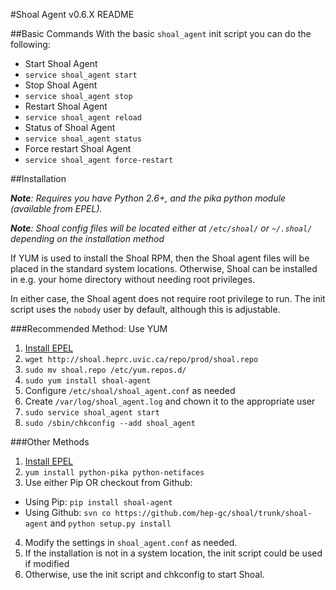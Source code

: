 #Shoal Agent v0.6.X README

##Basic Commands
With the basic `shoal_agent` init script you can do the following:
- Start Shoal Agent
 - `service shoal_agent start`
- Stop Shoal Agent
 - `service shoal_agent stop` 
- Restart Shoal Agent
 - `service shoal_agent reload` 
- Status of Shoal Agent
 - `service shoal_agent status` 
- Force restart Shoal Agent
 - `service shoal_agent force-restart`

##Installation

 _**Note**: Requires you have Python 2.6+, and the pika python module (available from EPEL)._

_**Note**: Shoal config files will be located either at `/etc/shoal/` or `~/.shoal/` depending on the installation method_

If YUM is used to install the Shoal RPM, then the Shoal agent files will be placed in the standard system locations.
Otherwise, Shoal can be installed in e.g. your home directory without needing root privileges.

In either case, the Shoal agent does not require root privilege to run. The init script uses the `nobody` user by default, although this is adjustable.

###Recommended Method: Use YUM
1. [Install EPEL](http://fedoraproject.org/wiki/EPEL)
2. `wget http://shoal.heprc.uvic.ca/repo/prod/shoal.repo`
3. `sudo mv shoal.repo /etc/yum.repos.d/`
4. `sudo yum install shoal-agent`
5. Configure `/etc/shoal/shoal_agent.conf` as needed
6. Create `/var/log/shoal_agent.log` and chown it to the appropriate user
7. `sudo service shoal_agent start`
8. `sudo /sbin/chkconfig --add shoal_agent`

###Other Methods
1. [Install EPEL](http://fedoraproject.org/wiki/EPEL)
2. `yum install python-pika python-netifaces`
3. Use either Pip OR checkout from Github:
 - Using Pip: `pip install shoal-agent` 
 - Using Github: `svn co https://github.com/hep-gc/shoal/trunk/shoal-agent` and `python setup.py install`
4. Modify the settings in `shoal_agent.conf` as needed.
5. If the installation is not in a system location, the init script could be used if modified
6. Otherwise, use the init script and chkconfig to start Shoal. 

